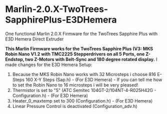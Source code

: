 # Marlin-2.0.X-TwoTrees-SapphirePlus-E3DHemera
One functional Marlin 2.0.X Firmware for the TwoTrees Sapphire Plus with E3D Hemera Direct Extruder

**This Marlin Firmware works for the TwoTrees Sapphire Plus (V3: MKS Robin Nano V1.2 with TMC2225 Stepperdrivers on all 5 Ports, one Z-Endstop, two Z-Motors with Belt-Sync and 180 degree rotated display.**
I made changes for the E3D Hemera Setup:
1. Because the MKS Robin Nano works with 32 Microsteps i choose 816 E-Steps 160 X-Y Steps (Sap.h) - (For E3D Hemera) - If you can tell me how to set the Robin Nano to 16 microsteps i will be very pleased!
2. Thermistor is set to "5" (ATC Semitec 104GT-2/104NT-4-R025H42G - Configuration.h) - (For E3D Hemera)
3. Heater_0_maxtemp set to 300 (Configuration.h) - (For E3D Hemera)
4. Linear Pressure Control is deactivated (Configuration_adv.h)
